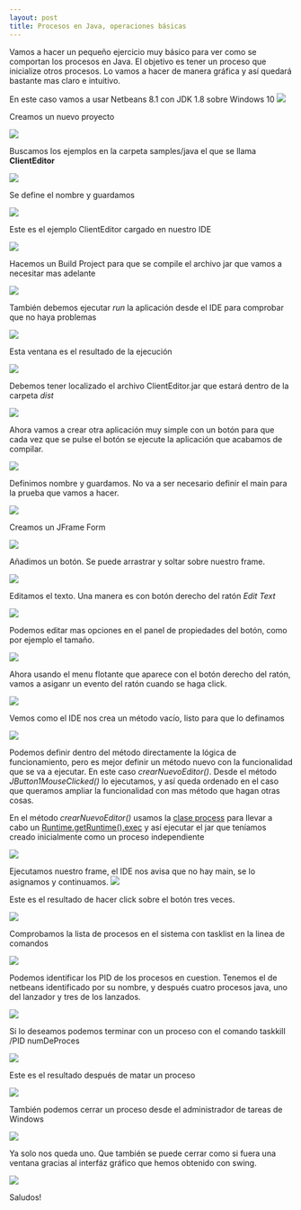 ```yaml
---
layout: post
title: Procesos en Java, operaciones básicas
---
```



Vamos a hacer un pequeño ejercicio muy básico para ver como se comportan los procesos en Java.
El objetivo es tener un proceso que inicialize otros procesos. Lo vamos a hacer de manera gráfica y así quedará bastante mas claro e intuitivo.

En este caso vamos a usar Netbeans 8.1 con JDK 1.8 sobre Windows 10
![](http://i63.tinypic.com/k4xnib.jpg)

Creamos un nuevo proyecto

![](http://i66.tinypic.com/2ue7fuu.jpg)

Buscamos los ejemplos en la carpeta samples/java el que se llama **ClientEditor**

![](http://i63.tinypic.com/16bka3p.jpg)


Se define el nombre y guardamos

![](http://i63.tinypic.com/260sc2g.jpg)

Este es el ejemplo ClientEditor cargado en nuestro IDE

![](http://i67.tinypic.com/zleyb5.jpg)

Hacemos un Build Project para que se compile el archivo jar que vamos a necesitar mas adelante

![](http://i68.tinypic.com/5njati.jpg)

También debemos ejecutar *run* la aplicación desde el IDE para comprobar que no haya problemas

![](http://i63.tinypic.com/r70w2a.jpg)

Esta ventana es el resultado de la ejecución

![](http://i67.tinypic.com/2ms1p1g.jpg)

Debemos tener localizado el archivo ClientEditor.jar que estará dentro de la carpeta *dist*

![](http://i65.tinypic.com/2woapa8.jpg)

Ahora vamos a crear otra aplicación muy simple con un botón para que cada vez que se pulse el botón se ejecute la aplicación que acabamos de compilar.

![](http://i64.tinypic.com/n63m9y.jpg)

Definimos nombre y guardamos. No va a ser necesario definir el main para la prueba que vamos a hacer.

![](http://i64.tinypic.com/2hy9kl1.jpg)

Creamos un JFrame Form

![](http://i63.tinypic.com/2ephrur.jpg)

Añadimos un botón. Se puede arrastrar y soltar sobre nuestro frame.

![](http://i64.tinypic.com/30ii5wh.jpg)

Editamos el texto. Una manera es con botón derecho del ratón *Edit Text*

![](http://i64.tinypic.com/11icu2d.jpg)

Podemos editar mas opciones en el panel de propiedades del botón, como por ejemplo el tamaño.

![](http://i66.tinypic.com/35jje53.jpg)

Ahora usando el menu flotante que aparece con el botón derecho del ratón, vamos a asiganr un evento del ratón cuando se haga click.

![](http://i63.tinypic.com/54cgag.jpg)

Vemos como el IDE nos crea un método vacío, listo para que lo definamos

![](http://i63.tinypic.com/2ezkbw8.jpg)

Podemos definir dentro del método directamente la lógica de funcionamiento, pero es mejor definir un método nuevo con la funcionalidad que se va a ejecutar. En este caso *crearNuevoEditor()*.
Desde el método *JButton1MouseClicked()* lo ejecutamos, y así queda ordenado en el caso que queramos ampliar la funcionalidad con mas método que hagan otras cosas.

En el método *crearNuevoEditor()*  usamos la [clase process](http://docs.oracle.com/javase/8/docs/api/java/lang/Process.html) para llevar a cabo un [Runtime.getRuntime().exec](https://docs.oracle.com/javase/7/docs/api/java/lang/Runtime.html#exec\(java.lang.String) y así ejecutar el jar que teníamos creado inicialmente como un proceso independiente

![](http://i64.tinypic.com/2z7imqc.jpg)

Ejecutamos nuestro frame, el IDE nos avisa que no hay main, se lo asignamos y continuamos.
![](http://i65.tinypic.com/2qu3ec5.jpg)

Este es el resultado de hacer click sobre el botón tres veces.

![](http://i65.tinypic.com/earthe.jpg)

Comprobamos la lista de procesos en el sistema con tasklist en la linea de comandos

![](http://i67.tinypic.com/2lj0xz6.jpg)

Podemos identificar los PID de los procesos en cuestion. Tenemos el de netbeans identificado por su nombre, y después cuatro procesos java, uno del lanzador y tres de los lanzados.

![](http://i63.tinypic.com/2w4l893.jpg)

Si lo deseamos podemos terminar con un proceso con el comando taskkill /PID numDeProces

![](http://i65.tinypic.com/2agoe8.jpg)

Este es el resultado después de matar un proceso

![](http://i67.tinypic.com/10pzll4.jpg)

También podemos cerrar un proceso desde el administrador de tareas de Windows

![](http://i63.tinypic.com/win9f.jpg)

Ya solo nos queda uno. Que también se puede cerrar como si fuera una ventana gracias al interfáz gráfico que hemos obtenido con swing.

![](http://i65.tinypic.com/20sw48w.jpg)

Saludos!
